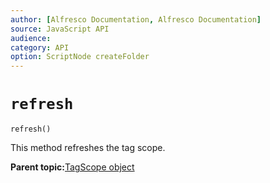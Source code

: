 ```yaml
---
author: [Alfresco Documentation, Alfresco Documentation]
source: JavaScript API
audience: 
category: API
option: ScriptNode createFolder
---
```


# `refresh`

`refresh()`

This method refreshes the tag scope.

**Parent topic:**[TagScope object](../references/API-JS-tagScope.md)

